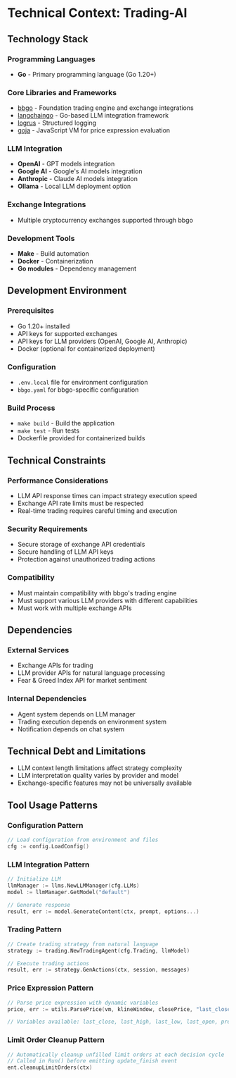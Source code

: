 # Technical Context: Trading-AI

## Technology Stack

### Programming Languages
- **Go** - Primary programming language (Go 1.20+)

### Core Libraries and Frameworks
- [bbgo](https://github.com/c9s/bbgo) - Foundation trading engine and exchange integrations
- [langchaingo](https://github.com/tmc/langchaingo) - Go-based LLM integration framework
- [logrus](https://github.com/sirupsen/logrus) - Structured logging
- [goja](https://github.com/dop251/goja) - JavaScript VM for price expression evaluation

### LLM Integration
- **OpenAI** - GPT models integration
- **Google AI** - Google's AI models integration
- **Anthropic** - Claude AI models integration
- **Ollama** - Local LLM deployment option

### Exchange Integrations
- Multiple cryptocurrency exchanges supported through bbgo

### Development Tools
- **Make** - Build automation
- **Docker** - Containerization
- **Go modules** - Dependency management

## Development Environment

### Prerequisites
- Go 1.20+ installed
- API keys for supported exchanges
- API keys for LLM providers (OpenAI, Google AI, Anthropic)
- Docker (optional for containerized deployment)

### Configuration
- `.env.local` file for environment configuration
- `bbgo.yaml` for bbgo-specific configuration

### Build Process
- `make build` - Build the application
- `make test` - Run tests
- Dockerfile provided for containerized builds

## Technical Constraints

### Performance Considerations
- LLM API response times can impact strategy execution speed
- Exchange API rate limits must be respected
- Real-time trading requires careful timing and execution

### Security Requirements
- Secure storage of exchange API credentials
- Secure handling of LLM API keys
- Protection against unauthorized trading actions

### Compatibility
- Must maintain compatibility with bbgo's trading engine
- Must support various LLM providers with different capabilities
- Must work with multiple exchange APIs

## Dependencies

### External Services
- Exchange APIs for trading
- LLM provider APIs for natural language processing
- Fear & Greed Index API for market sentiment

### Internal Dependencies
- Agent system depends on LLM manager
- Trading execution depends on environment system
- Notification depends on chat system

## Technical Debt and Limitations
- LLM context length limitations affect strategy complexity
- LLM interpretation quality varies by provider and model
- Exchange-specific features may not be universally available

## Tool Usage Patterns

### Configuration Pattern
```go
// Load configuration from environment and files
cfg := config.LoadConfig()
```

### LLM Integration Pattern
```go
// Initialize LLM
llmManager := llms.NewLLMManager(cfg.LLMs)
model := llmManager.GetModel("default")

// Generate response
result, err := model.GenerateContent(ctx, prompt, options...)
```

### Trading Pattern
```go
// Create trading strategy from natural language
strategy := trading.NewTradingAgent(cfg.Trading, llmModel)

// Execute trading actions
result, err := strategy.GenActions(ctx, session, messages)
```

### Price Expression Pattern
```go
// Parse price expression with dynamic variables
price, err := utils.ParsePrice(vm, klineWindow, closePrice, "last_close * 0.995")

// Variables available: last_close, last_high, last_low, last_open, prev_close, last_volume
```

### Limit Order Cleanup Pattern
```go
// Automatically cleanup unfilled limit orders at each decision cycle
// Called in Run() before emitting update_finish event
ent.cleanupLimitOrders(ctx)
```
